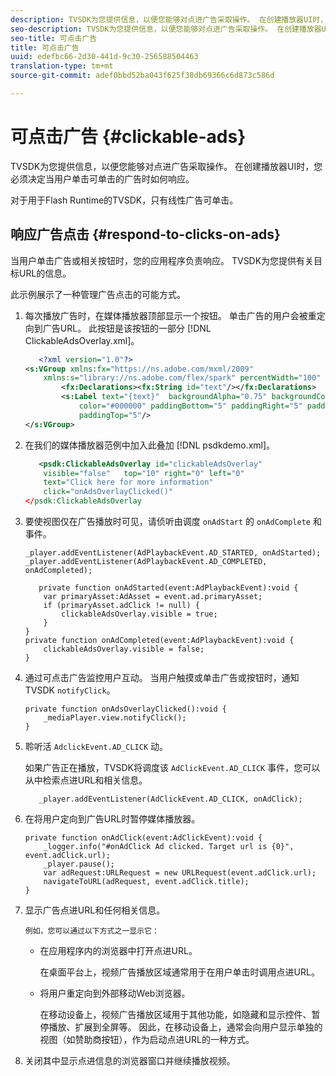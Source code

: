 ```yaml
---
description: TVSDK为您提供信息，以便您能够对点进广告采取操作。 在创建播放器UI时，您必须决定当用户单击可单击的广告时如何响应。
seo-description: TVSDK为您提供信息，以便您能够对点进广告采取操作。 在创建播放器UI时，您必须决定当用户单击可单击的广告时如何响应。
seo-title: 可点击广告
title: 可点击广告
uuid: edefbc66-2d30-441d-9c30-256588504463
translation-type: tm+mt
source-git-commit: adef0bbd52ba043f625f38db69366c6d873c586d

---
```



# 可点击广告 {#clickable-ads}

TVSDK为您提供信息，以便您能够对点进广告采取操作。 在创建播放器UI时，您必须决定当用户单击可单击的广告时如何响应。

对于用于Flash Runtime的TVSDK，只有线性广告可单击。

## 响应广告点击 {#respond-to-clicks-on-ads}

当用户单击广告或相关按钮时，您的应用程序负责响应。 TVSDK为您提供有关目标URL的信息。

此示例展示了一种管理广告点击的可能方式。

1. 每次播放广告时，在媒体播放器顶部显示一个按钮。 单击广告的用户会被重定向到广告URL。 此按钮是该按钮的一部分 [!DNL ClickableAdsOverlay.xml]。

   ```xml
      <?xml version="1.0"?> 
   <s:VGroup xmlns:fx="https://ns.adobe.com/mxml/2009"  
       xmlns:s="library://ns.adobe.com/flex/spark" percentWidth="100" horizontalAlign="center">     
           <fx:Declarations><fx:String id="text"/></fx:Declarations> 
           <s:Label text="{text}"  backgroundAlpha="0.75" backgroundColor="#DEDEDE"  
               color="#000000" paddingBottom="5" paddingRight="5" paddingLeft="5"  
               paddingTop="5"/> 
   </s:VGroup>
   ```

1. 在我们的媒体播放器范例中加入此叠加 [!DNL psdkdemo.xml]。

   ```xml
      <psdk:ClickableAdsOverlay id="clickableAdsOverlay"  
       visible="false"   top="10" right="0" left="0"  
       text="Click here for more information"   
       click="onAdsOverlayClicked()" 
   </psdk:ClickableAdsOverlay
   ```

1. 要使视图仅在广告播放时可见，请侦听由调度 `onAdStart` 的 `onAdComplete` 和事件。

   ```
   _player.addEventListener(AdPlaybackEvent.AD_STARTED, onAdStarted); 
   _player.addEventListener(AdPlaybackEvent.AD_COMPLETED, onAdCompleted); 
   ```

   ```
      private function onAdStarted(event:AdPlaybackEvent):void { 
       var primaryAsset:AdAsset = event.ad.primaryAsset; 
       if (primaryAsset.adClick != null) { 
           clickableAdsOverlay.visible = true;  
       } 
   } 
   private function onAdCompleted(event:AdPlaybackEvent):void { 
       clickableAdsOverlay.visible = false; 
   }
   ```

1. 通过可点击广告监控用户互动。 当用户触摸或单击广告或按钮时，通知TVSDK `notifyClick`。

   ```
   private function onAdsOverlayClicked():void {     
       _mediaPlayer.view.notifyClick(); 
   }
   ```

1. 聆听活 `AdclickEvent.AD_CLICK` 动。

   如果广告正在播放，TVSDK将调度该 `AdClickEvent.AD_CLICK` 事件，您可以从中检索点进URL和相关信息。

   ```
      _player.addEventListener(AdClickEvent.AD_CLICK, onAdClick);
   ```

1. 在将用户定向到广告URL时暂停媒体播放器。

   ```
   private function onAdClick(event:AdClickEvent):void { 
       _logger.info("#onAdClick Ad clicked. Target url is {0}", event.adClick.url);  
       _player.pause(); 
       var adRequest:URLRequest = new URLRequest(event.adClick.url); 
       navigateToURL(adRequest, event.adClick.title); 
   }
   ```

1. 显示广告点进URL和任何相关信息。

       例如，您可以通过以下方式之一显示它：
   
   * 在应用程序内的浏览器中打开点进URL。

      在桌面平台上，视频广告播放区域通常用于在用户单击时调用点进URL。
   * 将用户重定向到外部移动Web浏览器。

      在移动设备上，视频广告播放区域用于其他功能，如隐藏和显示控件、暂停播放、扩展到全屏等。 因此，在移动设备上，通常会向用户显示单独的视图（如赞助商按钮），作为启动点进URL的一种方式。

1. 关闭其中显示点进信息的浏览器窗口并继续播放视频。
